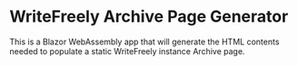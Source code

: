 # WriteFreely Archive Page Generator

This is a Blazor WebAssembly app that will generate the HTML contents needed to populate a static WriteFreely instance Archive page. 
